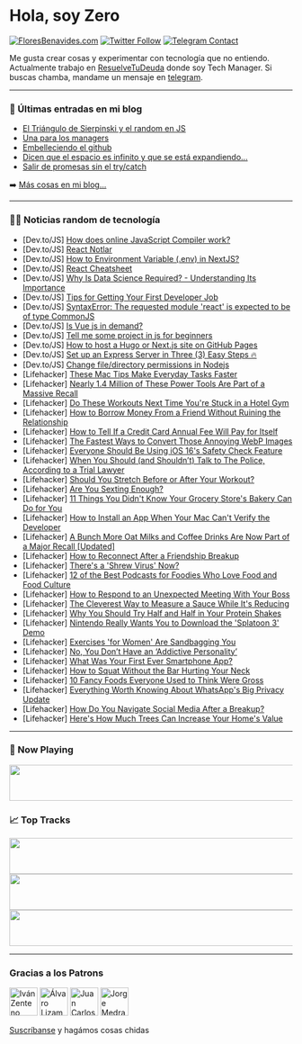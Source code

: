 # Hola, soy Zero

[![FloresBenavides.com](https://img.shields.io/website?down_message=oops&label=MiBlog&style=for-the-badge&up_message=online&url=https%3A%2F%2Ffloresbenavides.com)](https://floresbenavides.com) [![Twitter Follow](https://img.shields.io/twitter/follow/ZeroDragon?color=%231DA1F2&label=Follow&logo=twitter&logoColor=ffffff&style=for-the-badge)](https://twitter.com/zerodragon) [![Telegram Contact](https://img.shields.io/badge/escr%C3%ADbeme-ZeroDragon-%2326A5E4?style=for-the-badge&logo=telegram)](https://t.me/zerodragon)

Me gusta crear cosas y experimentar con tecnología que no entiendo.
Actualmente trabajo en [ResuelveTuDeuda](http://github.com/resuelve) donde soy Tech Manager.
Si buscas chamba, mandame un mensaje en [telegram](https://t.me/zerodragon).

---

### 📕 Últimas entradas en mi blog
<!-- BLOG-POST-LIST:START -->
- [El Triángulo de Sierpinski y el random en JS](https://floresbenavides.com/el-triangulo-de-sierpinski-y-el-random-en-js/)
- [Una para los managers](https://floresbenavides.com/una-para-los-managers/)
- [Embelleciendo el github](https://floresbenavides.com/embelleciendo-el-github/)
- [Dicen que el espacio es infinito y que se está expandiendo…](https://floresbenavides.com/dicen-que-el-espacio-es-infinito-y-que-se-esta-expandiendo/)
- [Salir de promesas sin el try/catch](https://floresbenavides.com/salir-de-promesas-sin-el-try-catch/)
<!-- BLOG-POST-LIST:END -->

➡️ [Más cosas en mi blog...](https://floresbenavides.com)

---

### 👨‍💻 Noticias random de tecnología
<!-- TECH-POSTS:START -->
- [Dev.to/JS] [How does online JavaScript Compiler work?](https://dev.to/akshays81992169/how-does-online-javascript-compiler-work-46fa)
- [Dev.to/JS] [React Notlar](https://dev.to/gulsenkeskin/react-notlar-2oi)
- [Dev.to/JS] [How to Environment Variable &lpar;.env&rpar; in NextJS?](https://dev.to/surajondev/how-to-environment-variable-env-in-nextjs-33io)
- [Dev.to/JS] [React Cheatsheet](https://dev.to/gulsenkeskin/react-cheatsheet-2022-317m)
- [Dev.to/JS] [Why Is Data Science Required? - Understanding Its Importance](https://dev.to/rohitrohi12/why-is-data-science-required-understanding-its-importance-kej)
- [Dev.to/JS] [Tips for Getting Your First Developer Job](https://dev.to/jeffchavez_dev/tips-for-getting-your-first-developer-job-37nn)
- [Dev.to/JS] [SyntaxError: The requested module &#39;react&#39; is expected to be of type CommonJS](https://dev.to/devdeclan/syntaxerror-the-requested-module-react-is-expected-to-be-of-type-commonjs-215a)
- [Dev.to/JS] [Is Vue js in demand?](https://dev.to/tnorthern/is-vue-js-in-demand-18a8)
- [Dev.to/JS] [Tell me some project in js for beginners](https://dev.to/2karavind/tell-me-some-project-in-js-for-beginners-3lan)
- [Dev.to/JS] [How to host a Hugo or Next.js site on GitHub Pages](https://dev.to/github/how-to-host-a-static-nextjs-site-on-github-pages-4pe0)
- [Dev.to/JS] [Set up an Express Server in Three &lpar;3&rpar; Easy Steps 🔥](https://dev.to/ksowah/set-up-an-express-server-in-three-3-easy-steps-1gdp)
- [Dev.to/JS] [Change file/directory permissions in Nodejs](https://dev.to/omardulaimi/change-filedirectory-permissions-in-nodejs-fac)
- [Lifehacker] [These Mac Tips Make Everyday Tasks Faster](https://lifehacker.com/these-mac-tips-make-everyday-tasks-faster-1849386855)
- [Lifehacker] [Nearly 1.4 Million of These Power Tools Are Part of a Massive Recall](https://lifehacker.com/nearly-1-4-million-of-these-power-tools-are-part-of-a-m-1849401340)
- [Lifehacker] [Do These Workouts Next Time You&#39;re Stuck in a Hotel Gym](https://lifehacker.com/do-these-workouts-next-time-youre-stuck-in-a-hotel-gym-1849402427)
- [Lifehacker] [How to Borrow Money From a Friend Without Ruining the Relationship](https://lifehacker.com/how-to-borrow-money-from-a-friend-without-ruining-the-r-1849397579)
- [Lifehacker] [How to Tell If a Credit Card Annual Fee Will Pay for Itself](https://lifehacker.com/how-to-tell-if-a-credit-card-annual-fee-will-pay-for-it-1849400181)
- [Lifehacker] [The Fastest Ways to Convert Those Annoying WebP Images](https://lifehacker.com/the-fastest-ways-to-convert-those-annoying-webp-images-1849399291)
- [Lifehacker] [Everyone Should Be Using iOS 16&#39;s Safety Check Feature](https://lifehacker.com/everyone-should-be-using-ios-16s-safety-check-feature-1849399508)
- [Lifehacker] [When You Should &lpar;and Shouldn’t&rpar; Talk to The Police, According to a Trial Lawyer](https://lifehacker.com/when-you-should-and-shouldn-t-talk-to-the-police-acc-1849398161)
- [Lifehacker] [Should You Stretch Before or After Your Workout?](https://lifehacker.com/should-you-stretch-before-or-after-your-workout-1849401371)
- [Lifehacker] [Are You Sexting Enough?](https://lifehacker.com/are-you-sexting-enough-1849400783)
- [Lifehacker] [11 Things You Didn&#39;t Know Your Grocery Store&#39;s Bakery Can Do for You](https://lifehacker.com/11-ways-to-make-the-most-of-your-grocery-stores-bakery-1849397948)
- [Lifehacker] [How to Install an App When Your Mac Can&#39;t Verify the Developer](https://lifehacker.com/how-to-install-an-app-when-your-mac-cant-verify-the-dev-1849399263)
- [Lifehacker] [A Bunch More Oat Milks and Coffee Drinks Are Now Part of a Major Recall [Updated]](https://lifehacker.com/a-bunch-of-oat-milks-and-coffee-drinks-are-part-of-a-ma-1849360156)
- [Lifehacker] [How to Reconnect After a Friendship Breakup](https://lifehacker.com/how-to-reconnect-after-a-friendship-breakup-1849398461)
- [Lifehacker] [There&#39;s a &#39;Shrew Virus&#39; Now?](https://lifehacker.com/theres-a-shrew-virus-now-1849398571)
- [Lifehacker] [12 of the Best Podcasts for Foodies Who Love Food and Food Culture](https://lifehacker.com/12-of-the-best-podcasts-for-foodies-who-love-food-and-f-1849399019)
- [Lifehacker] [How to Respond to an Unexpected Meeting With Your Boss](https://lifehacker.com/how-to-respond-to-an-unexpected-meeting-with-your-boss-1849397793)
- [Lifehacker] [The Cleverest Way to Measure a Sauce While It&#39;s Reducing](https://lifehacker.com/the-cleverest-way-to-measure-a-sauce-while-its-reducing-1849396377)
- [Lifehacker] [Why You Should Try Half and Half in Your Protein Shakes](https://lifehacker.com/why-you-should-try-half-and-half-in-your-protein-shakes-1849396916)
- [Lifehacker] [Nintendo Really Wants You to Download the &#39;Splatoon 3&#39; Demo](https://lifehacker.com/nintendo-really-wants-you-to-download-the-splatoon-3-de-1849396932)
- [Lifehacker] [Exercises &#39;for Women&#39; Are Sandbagging You](https://lifehacker.com/exercises-for-women-are-horseshit-1849396836)
- [Lifehacker] [No, You Don’t Have an ‘Addictive Personality’](https://lifehacker.com/no-you-don-t-have-an-addictive-personality-1849396519)
- [Lifehacker] [What Was Your First Ever Smartphone App?](https://lifehacker.com/what-was-your-first-ever-smartphone-app-1849396125)
- [Lifehacker] [How to Squat Without the Bar Hurting Your Neck](https://lifehacker.com/how-to-squat-without-the-bar-hurting-your-neck-1849396183)
- [Lifehacker] [10 Fancy Foods Everyone Used to Think Were Gross](https://lifehacker.com/10-fancy-foods-everyone-used-to-think-were-gross-1849395805)
- [Lifehacker] [Everything Worth Knowing About WhatsApp&#39;s Big Privacy Update](https://lifehacker.com/everything-worth-knowing-about-whatsapps-big-privacy-up-1849395469)
- [Lifehacker] [How Do You Navigate Social Media After a Breakup?](https://lifehacker.com/what-do-you-do-about-instagram-after-a-breakup-1849394777)
- [Lifehacker] [Here&#39;s How Much Trees Can Increase Your Home&#39;s Value](https://lifehacker.com/heres-how-much-trees-can-increase-your-homes-value-1849397142)<!-- TECH-POSTS:END -->

---

### 🎵 Now Playing
<a href="https://spotify-now-playing-dun.vercel.app/now-playing?open"><img src="https://spotify-now-playing-dun.vercel.app/now-playing" width="540" height="64"></a>

### 📈 Top Tracks
<a href="https://spotify-now-playing-dun.vercel.app/top-tracks?i=1&open"><img src="https://spotify-now-playing-dun.vercel.app/top-tracks?i=1" width="540" height="64"></a>
<a href="https://spotify-now-playing-dun.vercel.app/top-tracks?i=2&open"><img src="https://spotify-now-playing-dun.vercel.app/top-tracks?i=2" width="540" height="64"></a>
<a href="https://spotify-now-playing-dun.vercel.app/top-tracks?i=3&open"><img src="https://spotify-now-playing-dun.vercel.app/top-tracks?i=3" width="540" height="64"></a>

---

### Gracias a los Patrons
[<img src="https://avatars.githubusercontent.com/u/243380?v=4" alt="Iván Zenteno" width="50px">](https://github.com/k001) [<img src="https://avatars.githubusercontent.com/u/19955639?v=4" alt="Álvaro Lizama" width="50px">](https://github.com/alvarolizama) [<img src="https://avatars.githubusercontent.com/u/2718753?v=4" alt="Juan Carlos Ruiz" width="50px">](https://github.com/JuanCrg90) [<img src="https://avatars.githubusercontent.com/u/37025?v=4" alt="Jorge Medrano" width="50px">](https://github.com/h1pp1e) 

[Suscríbanse](https://www.patreon.com/zerodragon) y hagámos cosas chidas
